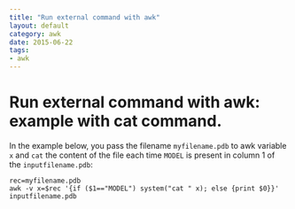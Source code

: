 ```yaml
---
title: "Run external command with awk"
layout: default
category: awk
date: 2015-06-22
tags:
- awk
---
```


# Run external command with awk: example with cat command.

In the example below, you pass the filename `myfilename.pdb` to awk variable `x` and `cat` the content of the file each time `MODEL` is present in column 1 of the `inputfilename.pdb`:

    rec=myfilename.pdb
    awk -v x=$rec '{if ($1=="MODEL") system("cat " x); else {print $0}}' inputfilename.pdb
